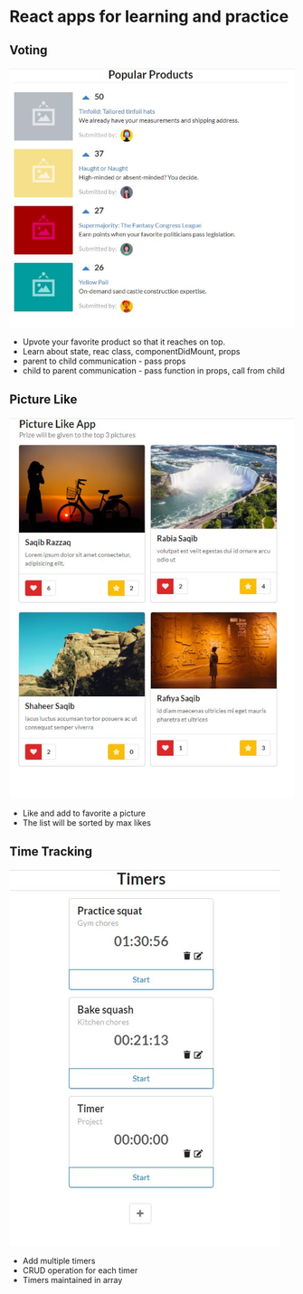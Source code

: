 # React apps for learning and practice

## Voting

![Voting app](images/voting.jpg)

- Upvote your favorite product so that it reaches on top.
- Learn about state, reac class, componentDidMount, props
- parent to child communication - pass props
- child to parent communication - pass function in props, call from child

## Picture Like

![Pic Like app](images/pic-like.jpg)

- Like and add to favorite a picture
- The list will be sorted by max likes

## Time Tracking

![Time tracking app](images/time-tracking.jpg)

- Add multiple timers
- CRUD operation for each timer
- Timers maintained in array